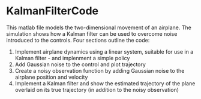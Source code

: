 # KalmanFilterCode
This matlab file models the two-dimensional movement of an airplane. The simulation shows how a Kalman filter can be used to overcome noise introduced to the controls. Four sections outline the code:

1. Implement airplane dynamics using a linear system, suitable for use in a Kalman filter - and implenment a simple policy
2. Add Gaussian noise to the control and plot trajectory
3. Create a noisy observation function by adding Gaussian noise to the airplane position and velocity
4. Implement a Kalman filter and show the estimated trajectory of the plane overlaid on its true trajectory (in addition to the noisy observation)

